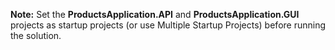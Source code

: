 **Note:** Set the **ProductsApplication.API** and **ProductsApplication.GUI** projects as startup projects (or use Multiple Startup Projects) before running the solution.
